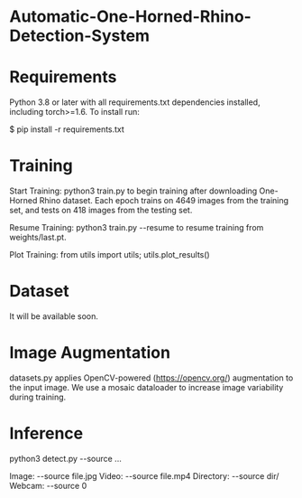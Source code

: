 # Automatic-One-Horned-Rhino-Detection-System

# Requirements

Python 3.8 or later with all requirements.txt dependencies installed, including torch>=1.6. To install run:

$ pip install -r requirements.txt

# Training

Start Training: python3 train.py to begin training after downloading One-Horned Rhino dataset. Each epoch trains on 4649 images from the training set, and tests on 418 images from the testing set.

Resume Training: python3 train.py --resume to resume training from weights/last.pt.

Plot Training: from utils import utils; utils.plot_results()

# Dataset

It will be available soon.

# Image Augmentation

datasets.py applies OpenCV-powered (https://opencv.org/) augmentation to the input image. We use a mosaic dataloader to increase image variability during training.

# Inference

python3 detect.py --source ...

Image: --source file.jpg
Video: --source file.mp4
Directory: --source dir/
Webcam: --source 0
